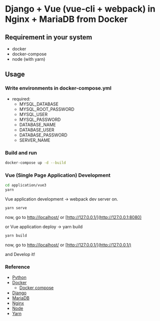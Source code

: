 # Django + Vue (vue-cli + webpack) in Nginx + MariaDB from Docker

## Requirement in your system

- docker
- docker-compose
- node (with yarn)

## Usage

### Write environments in docker-compose.yml
- required: 
  - MYSQL_DATABASE
  - MYSQL_ROOT_PASSWORD
  - MYSQL_USER
  - MYSQL_PASSWORD
  - DATABASE_NAME 
  - DATABASE_USER
  - DATABASE_PASSWORD
  - SERVER_NAME

### Build and run
```bash
docker-compose up -d --build
```

### Vue (Single Page Application) Development

```bash
cd application/vue3
yarn
```

Vue application development -> webpack dev server on.

```bash
yarn serve
```

now, go to [http://localhost/](http://localhost:8080) or [http://127.0.0.1/](http://127.0.0.1:8080)


or Vue application deploy -> yarn build

```bash
yarn build
```

now, go to [http://localhost/](http://localhost/) or [http://127.0.0.1/](http://127.0.0.1/)

and Develop it!


### Reference
- [Python](www.python.org)
- [Docker](www.docker.com)
    - [Docker compose](docs.docker.com/compose)
- [Django](www.djangoproject.com)
- [MariaDB](mariadb.org)
- [Nginx](https://www.nginx.com/)
- [Node](https://nodejs.org/ko/)
- [Yarn](https://yarnpkg.com/)

